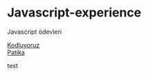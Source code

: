 # Javascript-experience
Javascript ödevleri

[Kodluyoruz](https://www.kodluyoruz.org/)  
[Patika](https://www.patika.dev/)

test
